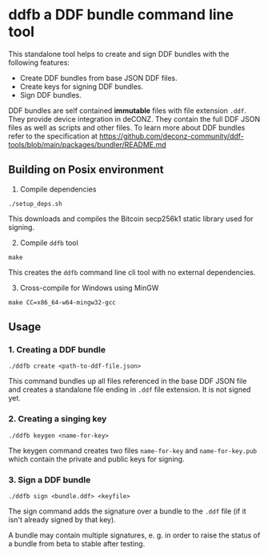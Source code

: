 # ddfb a DDF bundle command line tool

This standalone tool helps to create and sign DDF bundles with the following features:

* Create DDF bundles from base JSON DDF files.
* Create keys for signing DDF bundles.
* Sign DDF bundles.

DDF bundles are self contained **immutable** files with file extension `.ddf`. They provide device integration in deCONZ. They contain the full DDF JSON files as well as scripts and other files. To learn more about DDF bundles refer to the specification at https://github.com/deconz-community/ddf-tools/blob/main/packages/bundler/README.md



## Building on Posix environment

1. Compile dependencies

```
./setup_deps.sh
```

This downloads and compiles the Bitcoin secp256k1 static library used for signing.

2. Compile `ddfb` tool

```
make
```

This creates the `ddfb` command line cli tool with no external dependencies.

3. Cross-compile for Windows using MinGW

```
make CC=x86_64-w64-mingw32-gcc
```

## Usage

### 1. Creating a DDF bundle

```
./ddfb create <path-to-ddf-file.json>
```

This command bundles up all files referenced in the base DDF JSON file and creates a standalone file ending in `.ddf` file extension. It is not signed yet.

### 2. Creating a singing key

```
./ddfb keygen <name-for-key>
```

The keygen command creates two files `name-for-key` and `name-for-key.pub` which contain the private and public keys for signing.

### 3. Sign a DDF bundle

```
./ddfb sign <bundle.ddf> <keyfile> 
```

The sign command adds the signature over a bundle to the `.ddf` file (if it isn't already signed by that key).

A bundle may contain multiple signatures, e. g. in order to raise the status of a bundle from beta to stable after testing.